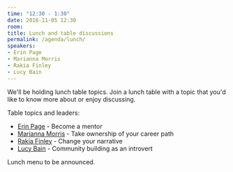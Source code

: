```yaml
---
time: "12:30 - 1:30"
date: 2016-11-05 12:30
room:
title: Lunch and table discussions
permalink: /agenda/lunch/
speakers:
- Erin Page
- Marianna Morris
- Rakia Finley
- Lucy Bain
---
```


We'll be holding lunch table topics. Join a lunch table with a topic that you'd like to know more about or enjoy discussing.

Table topics and leaders:

- [Erin Page](/speakers/erin-page/) - Become a mentor
- [Marianna Morris](/speakers/marianna-morris/) - Take ownership of your career path
- [Rakia Finley](/speakers/raki-finley/) -  Change your narrative
- [Lucy Bain](/speakers/lucy-bain) - Community building as an introvert

Lunch menu to be announced.

